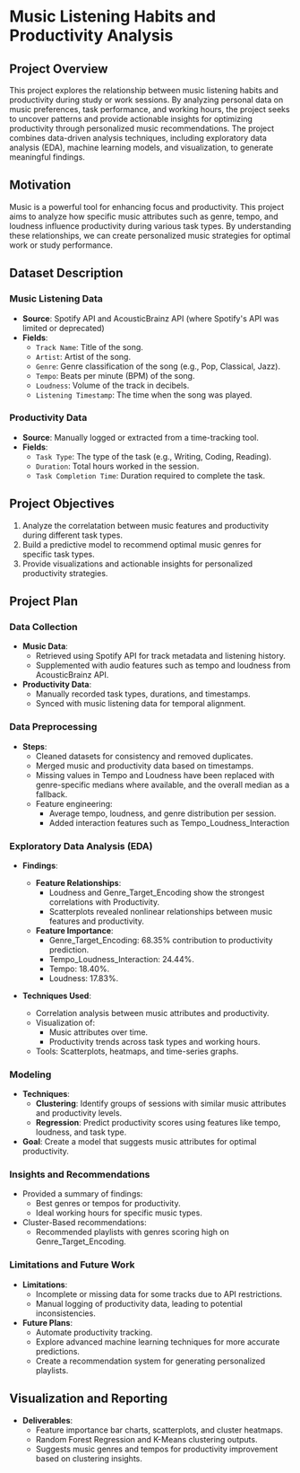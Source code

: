 # Music Listening Habits and Productivity Analysis
## **Project Overview**
This project explores the relationship between music listening habits and productivity during study or work sessions. By analyzing personal data on music preferences, task performance, and working hours, the project seeks to uncover patterns and provide actionable insights for optimizing productivity through personalized music recommendations. The project combines data-driven analysis techniques, including exploratory data analysis (EDA), machine learning models, and visualization, to generate meaningful findings. 

## **Motivation**
Music is a powerful tool for enhancing focus and productivity. This project aims to analyze how specific music attributes such as genre, tempo, and loudness influence productivity during various task types. By understanding these relationships, we can create personalized music strategies for optimal work or study performance.

## **Dataset Description**

### **Music Listening Data**
- **Source**: Spotify API and AcousticBrainz API (where Spotify's API was limited or deprecated)
- **Fields**:
  - `Track Name`: Title of the song.
  - `Artist`: Artist of the song.
  - `Genre`: Genre classification of the song (e.g., Pop, Classical, Jazz).
  - `Tempo`: Beats per minute (BPM) of the song.
  - `Loudness`: Volume of the track in decibels.
  - `Listening Timestamp`: The time when the song was played.
 
### **Productivity Data**
- **Source**: Manually logged or extracted from a time-tracking tool.
- **Fields**:
  - `Task Type`: The type of the task (e.g., Writing, Coding, Reading).
  - `Duration`: Total hours worked in the session.
  - `Task Completion Time`: Duration required to complete the task.

## **Project Objectives**
1. Analyze the correlatation between music features and productivity during different task types.
2. Build a predictive model to recommend optimal music genres for specific task types.
3. Provide visualizations and actionable insights for personalized productivity strategies.

## **Project Plan**

### **Data Collection**
- **Music Data**:
  - Retrieved using Spotify API for track metadata and listening history.
  - Supplemented with audio features such as tempo and loudness from AcousticBrainz API.
- **Productivity Data**:
  - Manually recorded task types, durations, and timestamps.
  - Synced with music listening data for temporal alignment.

### **Data Preprocessing**
- **Steps**:
  - Cleaned datasets for consistency and removed duplicates.
  - Merged music and productivity data based on timestamps.
  - Missing values in Tempo and Loudness have been replaced with genre-specific medians where available, and the overall median as a fallback.
  - Feature engineering:
    - Average tempo, loudness, and genre distribution per session.
    - Added interaction features such as Tempo_Loudness_Interaction

### **Exploratory Data Analysis (EDA)**
- **Findings**:
  - **Feature Relationships**:
    - Loudness and Genre_Target_Encoding show the strongest correlations with Productivity.
    - Scatterplots revealed nonlinear relationships between music features and productivity.
  - **Feature Importance**:
    - Genre_Target_Encoding: 68.35% contribution to productivity prediction.
    - Tempo_Loudness_Interaction: 24.44%.
    - Tempo: 18.40%.
    - Loudness: 17.83%.
 
- **Techniques Used**:
  - Correlation analysis between music attributes and productivity.
  - Visualization of:
    - Music attributes over time.
    - Productivity trends across task types and working hours.
  - Tools: Scatterplots, heatmaps, and time-series graphs.
 
### **Modeling**
- **Techniques**:
  - **Clustering**: Identify groups of sessions with similar music attributes and productivity levels.
  - **Regression**: Predict productivity scores using features like tempo, loudness, and task type.
- **Goal**: Create a model that suggests music attributes for optimal productivity.

### **Insights and Recommendations**
   - Provided a summary of findings:
     - Best genres or tempos for productivity.
     - Ideal working hours for specific music types.
   - Cluster-Based recommendations:
     - Recommended playlists with genres scoring high on Genre_Target_Encoding.

### **Limitations and Future Work**
- **Limitations**:
  - Incomplete or missing data for some tracks due to API restrictions.
  - Manual logging of productivity data, leading to potential inconsistencies.
- **Future Plans**:
  - Automate productivity tracking.
  - Explore advanced machine learning techniques for more accurate predictions.
  - Create a recommendation system for generating personalized playlists.
 
## **Visualization and Reporting**
- **Deliverables**:
  - Feature importance bar charts, scatterplots, and cluster heatmaps.
  - Random Forest Regression and K-Means clustering outputs.
  - Suggests music genres and tempos for productivity improvement based on clustering insights.
